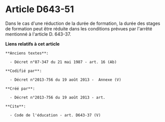 # Article D643-51

Dans le cas d'une réduction de la durée de formation, la durée des stages de formation peut être réduite dans les conditions
prévues par l'arrêté mentionné à l'article D. 643-37.

**Liens relatifs à cet article**

	**Anciens textes**:

	  - Décret n°87-347 du 21 mai 1987 - art. 16 (Ab)

	**Codifié par**:

	  - Décret n°2013-756 du 19 août 2013 -  Annexe (V)

	**Créé par**:

	  - Décret n°2013-756 du 19 août 2013 - art.

	**Cite**:

	  - Code de l'éducation - art. D643-37 (V)
